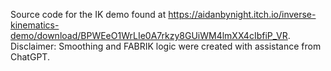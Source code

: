 Source code for the IK demo found at https://aidanbynight.itch.io/inverse-kinematics-demo/download/BPWEeO1WrLIe0A7rkzy8GUiWM4lmXX4cIbfiP_VR.
Disclaimer: Smoothing and FABRIK logic were created with assistance from ChatGPT.
